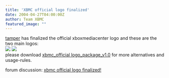 ```yaml
---
title: 'XBMC official logo finalized'
date: 2004-04-27T04:00:00Z
author: Team XBMC
featured_image: ""
---
```

[tamper](http://www.xboxmediaplayer.de/cgi-bin/forums/ikonboard.pl?act=st;f=1;t=1290;st=88) has finalized the official xboxmediacenter logo and these are the two main logos:  
![](http://www.xboxmediacenter.de/makeup/main_logo.gif) ![](http://www.xboxmediacenter.de/makeup/main_logo_3d.gif)  
 please download [xbmc\_official logo\_package\_v1.0](http://prdownloads.sourceforge.net/xbmc/xbmc_official_logo_package_v1.0.zip) for more alternatives and usage-rules.

 forum discussion: [xbmc official logo finalized!](http://www.xboxmediaplayer.de/cgi-bin/forums/ikonboard.pl?act=st;f=1;t=3548)

 